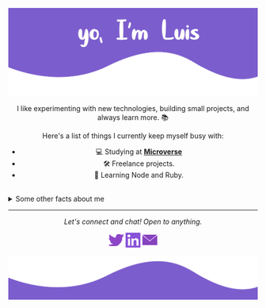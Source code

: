 <center>
  
![](image-readme.png)

I like experimenting with new technologies, building small projects, and always learn more. :books:

Here's a list of things I currently keep myself busy with:

- 💻 Studying at **[Microverse](https://microverse.com)**
- 🛠 Freelance projects.
- 🌱 Learning Node and Ruby.
<!-- - ✍️ Writing tech blog posts over at **[dev.to](https://dev.to/jayehernandez)**. -->

<br>
</center>

<details>
 <summary>Some other facts about me</summary>
  <br>

  - I don't live without music :musical_note:
  - My passion for photography is waiting for a camera... :camera_flash:
  - LET'S PLAY SOME CHESS? or any other game? :chess_pawn:
  
  ![My github stats](https://github-readme-stats.vercel.app/api?username=luisvinicius09&show_icons=true&theme=midnight-purple)
  <br><br>
</details>

<hr>

<p align="center">
  <i>Let's connect and chat! Open to anything.</i>

  <p align="center">
    <a href="https://twitter.com/luisvinicius09" alt="Twitter"><img src="twitter.png"></a>
    <a href="https://www.linkedin.com/in/luis-vinicius/" alt="Linkedin"><img src="linkedin.png"></a>
    <a href="mailto:luisvinicius0906@gmail.com" alt="Contact me"><img src="email.png"></a>
<!--     <a href="https://jayehernandez.com" alt="My site"><img src=""></a> -->
  </p>
</p>


![](footer-readme.svg)
